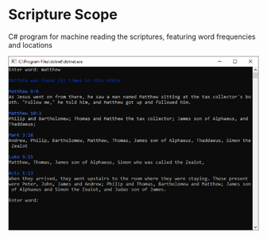 # Scripture Scope
C# program for machine reading the scriptures, featuring word frequencies and locations

![Screenshot of program](/screenshot.png?raw=true "Screenshot of program")